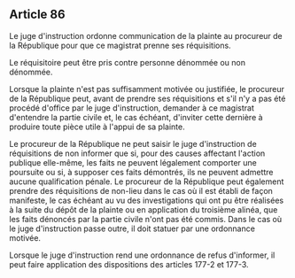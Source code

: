 Article 86
----
Le juge d'instruction ordonne communication de la plainte au procureur de la
République pour que ce magistrat prenne ses réquisitions.

Le réquisitoire peut être pris contre personne dénommée ou non dénommée.

Lorsque la plainte n'est pas suffisamment motivée ou justifiée, le procureur de
la République peut, avant de prendre ses réquisitions et s'il n'y a pas été
procédé d'office par le juge d'instruction, demander à ce magistrat d'entendre
la partie civile et, le cas échéant, d'inviter cette dernière à produire toute
pièce utile à l'appui de sa plainte.

Le procureur de la République ne peut saisir le juge d'instruction de
réquisitions de non informer que si, pour des causes affectant l'action publique
elle-même, les faits ne peuvent légalement comporter une poursuite ou si, à
supposer ces faits démontrés, ils ne peuvent admettre aucune qualification
pénale. Le procureur de la République peut également prendre des réquisitions de
non-lieu dans le cas où il est établi de façon manifeste, le cas échéant au vu
des investigations qui ont pu être réalisées à la suite du dépôt de la plainte
ou en application du troisième alinéa, que les faits dénoncés par la partie
civile n'ont pas été commis. Dans le cas où le juge d'instruction passe outre,
il doit statuer par une ordonnance motivée.

Lorsque le juge d'instruction rend une ordonnance de refus d'informer, il peut
faire application des dispositions des articles 177-2 et 177-3.
